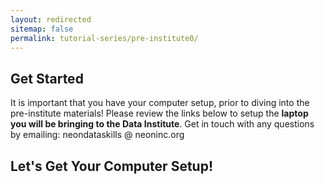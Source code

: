 ```yaml
---
layout: redirected
sitemap: false
permalink: tutorial-series/pre-institute0/
---
```


## Get Started

It is important that you have your computer setup, prior to diving into the 
pre-institute materials!
Please review the links below to setup the **laptop you will be bringing to the 
Data Institute**. Get in touch with any questions by emailing: 
neondataskills @ neoninc.org


## Let's Get Your Computer Setup!
